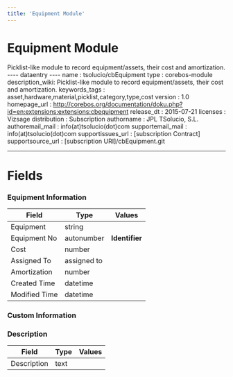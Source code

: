 ```yaml
---
title: 'Equipment Module'
---
```


Equipment Module
================

Picklist-like module to record equipment/assets, their cost and
amortization.  
---- dataentry ---- name : tsolucio/cbEquipment type : corebos-module
description\_wiki: Picklist-like module to record equipment/assets,
their cost and amortization. keywords\_tags :
asset,hardware,material,picklist,category,type,cost version : 1.0
homepage\_url :
<http://corebos.org/documentation/doku.php?id=en:extensions:extensions:cbequipment>
release\_dt : 2015-07-21 licenses : Vizsage distribution : Subscription
authorname : JPL TSolucio, S.L. authoremail\_mail :
info(at)tsolucio(dot)com supportemail\_mail : info(at)tsolucio(dot)com
supportissues\_url : \[subscription Contract\] supportsource\_url :
\[subscription URI\]/cbEquipment.git

------------------------------------------------------------------------

  

Fields
======

### Equipment Information

<table>
<thead>
<tr class="header">
<th>Field</th>
<th>Type</th>
<th>Values</th>
</tr>
</thead>
<tbody>
<tr class="odd">
<td>Equipment</td>
<td>string</td>
<td></td>
</tr>
<tr class="even">
<td>Equipment No</td>
<td>autonumber</td>
<td><strong>Identifier</strong></td>
</tr>
<tr class="odd">
<td>Cost</td>
<td>number</td>
<td></td>
</tr>
<tr class="even">
<td>Assigned To</td>
<td>assigned to</td>
<td></td>
</tr>
<tr class="odd">
<td>Amortization</td>
<td>number</td>
<td></td>
</tr>
<tr class="even">
<td>Created Time</td>
<td>datetime</td>
<td></td>
</tr>
<tr class="odd">
<td>Modified Time</td>
<td>datetime</td>
<td></td>
</tr>
</tbody>
</table>

### Custom Information

### Description

<table>
<thead>
<tr class="header">
<th>Field</th>
<th>Type</th>
<th>Values</th>
</tr>
</thead>
<tbody>
<tr class="odd">
<td>Description</td>
<td>text</td>
<td></td>
</tr>
</tbody>
</table>
